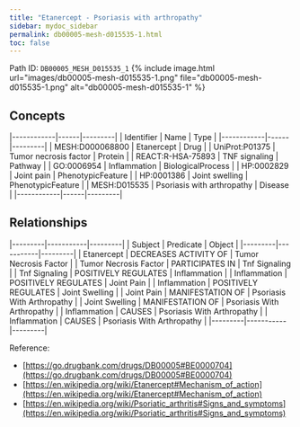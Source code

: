 ```yaml
---
title: "Etanercept - Psoriasis with arthropathy"
sidebar: mydoc_sidebar
permalink: db00005-mesh-d015535-1.html
toc: false 
---
```



Path ID: `DB00005_MESH_D015535_1`
{% include image.html url="images/db00005-mesh-d015535-1.png" file="db00005-mesh-d015535-1.png" alt="db00005-mesh-d015535-1" %}

## Concepts

|------------|------|---------|
| Identifier | Name | Type    |
|------------|------|---------|
| MESH:D000068800 | Etanercept | Drug |
| UniProt:P01375 | Tumor necrosis factor | Protein |
| REACT:R-HSA-75893 | TNF signaling | Pathway |
| GO:0006954 | Inflammation | BiologicalProcess |
| HP:0002829 | Joint pain | PhenotypicFeature |
| HP:0001386 | Joint swelling | PhenotypicFeature |
| MESH:D015535 | Psoriasis with arthropathy | Disease |
|------------|------|---------|

## Relationships

|---------|-----------|---------|
| Subject | Predicate | Object  |
|---------|-----------|---------|
| Etanercept | DECREASES ACTIVITY OF | Tumor Necrosis Factor |
| Tumor Necrosis Factor | PARTICIPATES IN | Tnf Signaling |
| Tnf Signaling | POSITIVELY REGULATES | Inflammation |
| Inflammation | POSITIVELY REGULATES | Joint Pain |
| Inflammation | POSITIVELY REGULATES | Joint Swelling |
| Joint Pain | MANIFESTATION OF | Psoriasis With Arthropathy |
| Joint Swelling | MANIFESTATION OF | Psoriasis With Arthropathy |
| Inflammation | CAUSES | Psoriasis With Arthropathy |
| Inflammation | CAUSES | Psoriasis With Arthropathy |
|---------|-----------|---------|

Reference: 
  - [https://go.drugbank.com/drugs/DB00005#BE0000704](https://go.drugbank.com/drugs/DB00005#BE0000704)
  - [https://en.wikipedia.org/wiki/Etanercept#Mechanism_of_action](https://en.wikipedia.org/wiki/Etanercept#Mechanism_of_action)
  - [https://en.wikipedia.org/wiki/Psoriatic_arthritis#Signs_and_symptoms](https://en.wikipedia.org/wiki/Psoriatic_arthritis#Signs_and_symptoms)

